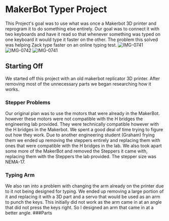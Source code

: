 # MakerBot Typer Project
This Project's goal was to use what was once a Makerbot 3D printer and reprogram it to do something else entirely. Our goal was to connect it with two keyboards and have it read so that whenever something was typed on one keyboard it would type it faster on the other. The problem this solved was helping Zack type faster on an online typing test.
![IMG-0741](https://user-images.githubusercontent.com/112979288/217347712-2c251434-4a55-4bea-a959-e4c4425f95dc.jpg)
![IMG-0742](https://user-images.githubusercontent.com/112979288/217352139-2f6f64c7-9ace-4b89-bcd1-329e3a5a4a7f.jpg)
![IMG-0741](https://user-images.githubusercontent.com/112979288/217352141-d9c41fff-60d0-442d-9f3b-fe287359e38a.jpg)


## Starting Off
We started off this project with an old makerbot replicator 3D printer. After removing most of the unnecessary parts we began researching how it works.
### Stepper Problems
Our original plan was to use the motors that were already in the MakerBot. however these motors were not compatible with the H bridges the engineering lab provided. They were technically compatible however with the H bridges in the Makerbot. We spent a good deal of time trying to figure out how they work. Due to another engineering student (Graham) frying them we ended up removing the steppers entirely and replacing them with ones that were compatible with the H bridges in the lab. We also took apart some more of the MakerBot and removed the Steppers it came with, replacing them with the Steppers the lab provided. The stepper size was NEMA-17.
### Typing Arm
We also ran into a problem with changing the arm already on the printer due to it not being designed for typing. We ended up removing a large portion of it and replacing it with a 3D part and a servo that would be used as an arm to punch the keys. This initially did not work as the arm came in at an angle that did not press the keys right. So I designed an arm that came in at a better angle.
###Parts
